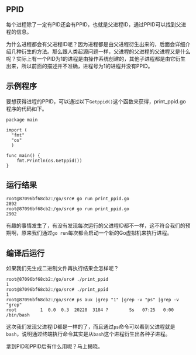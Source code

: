 
## PPID

每个进程除了一定有PID还会有PPID，也就是父进程ID，通过PPID可以找到父进程的信息。

为什么进程都会有父进程ID呢？因为进程都是由父进程衍生出来的，后面会详细介绍几种衍生的方法。那么跟人类起源问题一样，父进程的父进程的父进程又是什么呢？实际上有一个PID为1的进程是由操作系统创建的，其他子进程都是由它衍生出来，所以前面的描述并不准确，进程号为1的进程并没有PPID。

## 示例程序

要想获得进程的PPID，可以通过以下`Getppid()`这个函数来获得，print_ppid.go程序的代码如下。

```
package main

import (
  "fmt"
  "os"
  )

func main() {
    fmt.Println(os.Getppid())
}
```

## 运行结果

```
root@87096bf68cb2:/go/src# go run print_ppid.go
2892
root@87096bf68cb2:/go/src# go run print_ppid.go
2902
```

有趣的事情发生了，有没有发现每次运行的父进程ID都不一样，这不符合我们的预期啊，原来我们通过`go run`每次都会启动一个新的Go虚拟机来执行进程。

## 编译后运行

如果我们先生成二进制文件再执行结果会怎样呢？

```
root@87096bf68cb2:/go/src# ./print_ppid
1
root@87096bf68cb2:/go/src# ./print_ppid
1
root@87096bf68cb2:/go/src# ps aux |grep "1" |grep -v "ps" |grep -v "grep"
root         1  0.0  0.3  20228  3184 ?        Ss   07:25   0:00 /bin/bash
```

这次我们发现父进程ID都是一样的了，而且通过`ps`命令可以看到父进程就是`bash`，说明通过终端执行命令其实是从`bash`这个进程衍生出各种子进程。

拿到PID和PPID后有什么用呢？马上揭晓。
